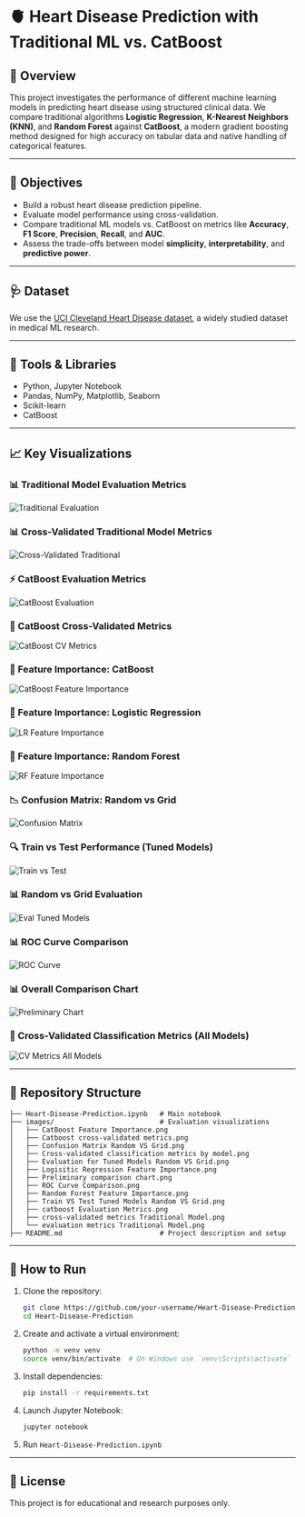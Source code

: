 # 🫀 Heart Disease Prediction with Traditional ML vs. CatBoost

## 📌 Overview
This project investigates the performance of different machine learning models in predicting heart disease using structured clinical data. We compare traditional algorithms **Logistic Regression**, **K-Nearest Neighbors (KNN)**, and **Random Forest** against **CatBoost**, a modern gradient boosting method designed for high accuracy on tabular data and native handling of categorical features.

---

## 🎯 Objectives

- Build a robust heart disease prediction pipeline.
- Evaluate model performance using cross-validation.
- Compare traditional ML models vs. CatBoost on metrics like **Accuracy**, **F1 Score**, **Precision**, **Recall**, and **AUC**.
- Assess the trade-offs between model **simplicity**, **interpretability**, and **predictive power**.

---

## 🩺 Dataset
We use the [UCI Cleveland Heart Disease dataset](https://archive.ics.uci.edu/ml/datasets/heart+Disease), a widely studied dataset in medical ML research.

---

## 🧰 Tools & Libraries

- Python, Jupyter Notebook
- Pandas, NumPy, Matplotlib, Seaborn
- Scikit-learn
- CatBoost

---

## 📈 Key Visualizations

### 📊 Traditional Model Evaluation Metrics
![Traditional Evaluation](images/evaluation%20metrics%20Traditional%20Model.png)

### 📊 Cross-Validated Traditional Model Metrics
![Cross-Validated Traditional](images/cross-validated%20metrics%20Traditional%20Model.png)

### ⚡ CatBoost Evaluation Metrics
![CatBoost Evaluation](images/catboost%20Evaluation%20Metrics.png)

### 🔁 CatBoost Cross-Validated Metrics
![CatBoost CV Metrics](images/Catboost%20cross-validated%20metrics.png)

### 🧠 Feature Importance: CatBoost
![CatBoost Feature Importance](images/CatBoost%20Feature%20Importance.png)

### 🧠 Feature Importance: Logistic Regression
![LR Feature Importance](images/Logisitic%20Regression%20Feature%20Importance.png)

### 🧠 Feature Importance: Random Forest
![RF Feature Importance](images/Random%20Forest%20Feature%20Importance.png)

### 📉 Confusion Matrix: Random vs Grid
![Confusion Matrix](images/Confusion%20Matrix%20Random%20VS%20Grid.png)

### 🔍 Train vs Test Performance (Tuned Models)
![Train vs Test](images/Train%20VS%20Test%20Tuned%20Models%20Random%20VS%20Grid.png)

### 📊 Random vs Grid Evaluation
![Eval Tuned Models](images/Evaluation%20for%20Tuned%20Models%20Random%20VS%20Grid.png)

### 📊 ROC Curve Comparison
![ROC Curve](images/ROC%20Curve%20Comparison.png)

### 📊 Overall Comparison Chart
![Preliminary Chart](images/Preliminary%20comparison%20chart.png)

### 🧪 Cross-Validated Classification Metrics (All Models)
![CV Metrics All Models](images/Cross-validated%20classification%20metrics%20by%20model.png)

---

## 📁 Repository Structure

```
├── Heart-Disease-Prediction.ipynb   # Main notebook
├── images/                          # Evaluation visualizations
│   ├── CatBoost Feature Importance.png
│   ├── Catboost cross-validated metrics.png
│   ├── Confusion Matrix Random VS Grid.png
│   ├── Cross-validated classification metrics by model.png
│   ├── Evaluation for Tuned Models Random VS Grid.png
│   ├── Logisitic Regression Feature Importance.png
│   ├── Preliminary comparison chart.png
│   ├── ROC Curve Comparison.png
│   ├── Random Forest Feature Importance.png
│   ├── Train VS Test Tuned Models Random VS Grid.png
│   ├── catboost Evaluation Metrics.png
│   ├── cross-validated metrics Traditional Model.png
│   └── evaluation metrics Traditional Model.png
├── README.md                        # Project description and setup
```

---

## 🚀 How to Run

1. Clone the repository:
   ```bash
   git clone https://github.com/your-username/Heart-Disease-Prediction.git
   cd Heart-Disease-Prediction
   ```
2. Create and activate a virtual environment:
   ```bash
   python -m venv venv
   source venv/bin/activate  # On Windows use `venv\Scripts\activate`
   ```
3. Install dependencies:
   ```bash
   pip install -r requirements.txt
   ```
4. Launch Jupyter Notebook:
   ```bash
   jupyter notebook
   ```
5. Run `Heart-Disease-Prediction.ipynb`

---

## 📜 License
This project is for educational and research purposes only.
